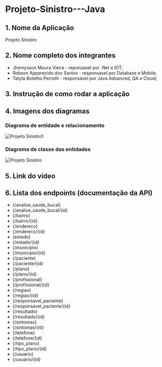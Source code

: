 # Projeto-Sinistro---Java

## 1. Nome da Aplicação

Projeto Sinistro

## 2. Nome completo dos integrantes

* Jhemysson Moura Vieira - reponsavel por .Net e IOT;
* Robson Apparecido dos Santos - responsavel por  Database e Mobile; 
* Talyta Botelho Perrotti - responsável por Java Advanced, QA e Cloud;

## 3. Instrução de como rodar a aplicação

## 4. Imagens dos diagramas 

### Diagrama de entidade e relacionamento
![Projeto Sinistro1](https://github.com/user-attachments/assets/d5b36ea9-a35b-4c51-a8fe-9cfb69f60259)

### Diagrama de classe das entidades
![Projeto Sinistro](https://github.com/user-attachments/assets/efe5b673-b72f-456c-b4e3-58128adcc0cb)

## 5. Link do vídeo


## 6. Lista dos endpoints (documentação da API)
* {/analise_saude_bucal}
* {/analise_saude_bucal/{id}
* {/bairro}
* {/bairro/{id}
* {/endereco}
* {/endereco/{id}
* {estado}
* {/estado/{id}
* {/municipio}
* {/municipio/{id}
* {/paciente}
* {/paciente/{id}
* {/plano}
* {/plano/{id}
* {/profissional}
* {/profissional/{id}
* {/regiao}
* {/regiao/{id}
* {/responsavel_paciente}
* {/responsavel_paciente/{id}
* {/resultado}
* {/resultado/{id}
* {/sintomas}
* {/sintomas/{id}
* {/telefone}
* {/telefone/{id}
* {/tipo_plano}
* {/tipo_plano/{id}
* {/usuario}
* {/usuario/{id}


